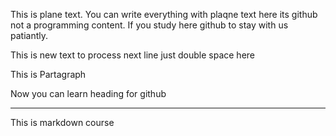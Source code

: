 <!--this is comment-->

This is plane text.
You can write everything with plaqne text here its github not a programming content. 
If you study here github to stay with us patiantly.


This is new text to process next line just double space here


<p> This is Partagraph</p>

Now you can learn heading for github

---
This is markdown course 